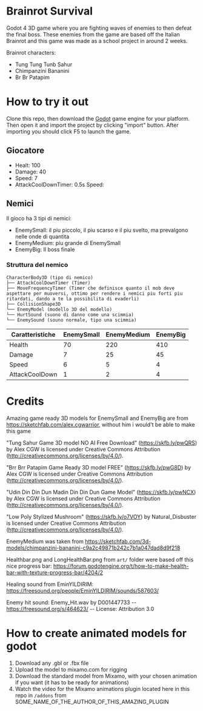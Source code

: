 # Brainrot Survival

Godot 4 3D game where you are fighting waves of enemies to then defeat the final
boss. These enemies from the game are based off the Italian Brainrot and this
game was made as a school project in around 2 weeks.

Brainrot characters:

- Tung Tung Tunb Sahur
- Chimpanzini Bananini
- Br Br Patapim

# How to try it out

Clone this repo, then download the [Godot](https://godotengine.org/) game engine
for your platform. Then open it and import the project by clicking "import"
button. After importing you should click F5 to launch the game.

## Giocatore

- Healt: 100
- Damage: 40
- Speed: 7
- AttackCoolDownTimer: 0.5s Speed:

## Nemici

Il gioco ha 3 tipi di nemici:

- EnemySmall: il piu piccolo, il piu scarso e il piu svelto, ma prevalgono nelle
  onde di quantita
- EnemyMedium: piu grande di EnemySmall
- EnemyBig: Il boss finale

### Struttura del nemico

```
CharacterBody3D (tipo di nemico)
├── AttackCoolDownTimer (Timer)
├── MoveFrequencyTimer (Timer che definisce quanto il mob deve aspettare per muoversi, ottimo per rendere i nemici piu forti piu ritardati, dando a te la possibilita di evaderli)
├── CollisionShape3D
└── EnemyModel (modello 3D del modello)
└── HurtSound (suono di danno come una scimmia)
└── EnemySound (souno normale, tipo una scimmia)
```

| Caratteristiche | EnemySmall | EnemyMedium | EnemyBig |
| --------------- | ---------- | ----------- | -------- |
| Health          | 70         | 220         | 410      |
| Damage          | 7          | 25          | 45       |
| Speed           | 6          | 5           | 4        |
| AttackCoolDown  | 1          | 2           | 4        |

# Credits

Amazing game ready 3D models for EnemySmall and EnemyBig are from
https://sketchfab.com/alex.cgwarrior, without him i would't be able to make this
game

"Tung Sahur Game 3D model NO AI Free Download" (https://skfb.ly/pwQRS) by Alex
CGW is licensed under Creative Commons Attribution
(http://creativecommons.org/licenses/by/4.0/).

"Brr Brr Patapim Game Ready 3D model FREE" (https://skfb.ly/pwG8D) by Alex CGW
is licensed under Creative Commons Attribution
(http://creativecommons.org/licenses/by/4.0/).

"Udin Din Din Dun Madin Din Din Dun Game Model" (https://skfb.ly/pwNCX) by Alex
CGW is licensed under Creative Commons Attribution
(http://creativecommons.org/licenses/by/4.0/).

"Low Poly Stylized Mushroom" (https://skfb.ly/o7VOY) by Natural_Disbuster is
licensed under Creative Commons Attribution
(http://creativecommons.org/licenses/by/4.0/).

EnemyMedium was taken from
https://sketchfab.com/3d-models/chimpanzini-bananini-c9a2c49871b242c7b1a047dad8d9f218

Healthbar.png and LongHealthBar.png from `art/` folder were based off this nice
progress bar:
https://forum.godotengine.org/t/how-to-make-health-bar-with-texture-progress-bar/4204/2

Healing sound from EminYILDIRIM:
https://freesound.org/people/EminYILDIRIM/sounds/587603/

Enemy hit sound: Enemy_Hit.wav by D001447733 -- https://freesound.org/s/464623/
-- License: Attribution 3.0

# How to create animated models for godot

1. Download any .gbl or .fbx file
2. Upload the model to mixamo.com for rigging
3. Download the standard model from Mixamo, with your chosen animation if you
   want (it has to be ready for animations)
4. Watch the video for the Mixamo animations plugin located here in this repo in
   `/addons` from SOME_NAME_OF_THE_AUTHOR_OF_THIS_AMAZING_PLUGIN
